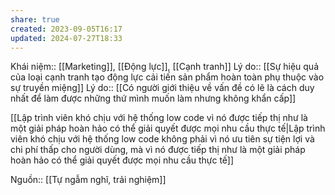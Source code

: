 ```yaml
---
share: true
created: 2023-09-05T16:17
updated: 2024-07-27T18:33
---
```

Khái niệm:: [[Marketing]], [[Động lực]], [[Cạnh tranh]]
Lý do:: [[Sự hiệu quả của loại cạnh tranh tạo động lực cải tiến sản phẩm hoàn toàn phụ thuộc vào sự truyền miệng]]
Lý do:: [[Có người giới thiệu về vấn đề có lẽ là cách duy nhất để làm được những thứ mình muốn làm nhưng không khẩn cấp]]

[[Lập trình viên khó chịu với hệ thống low code vì nó được tiếp thị như là một giải pháp hoàn hảo có thể giải quyết được mọi nhu cầu thực tế|Lập trình viên khó chịu với hệ thống low code không phải vì nó ưu tiên sự tiện lợi và chi phí thấp cho người dùng, mà vì nó được tiếp thị như là một giải pháp hoàn hảo có thể giải quyết được mọi nhu cầu thực tế]]

Nguồn:: [[Tự ngẫm nghĩ, trải nghiệm]]
